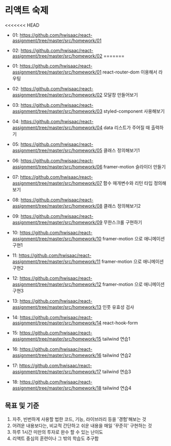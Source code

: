 # 리액트 숙제
<<<<<<< HEAD
- 01: https://github.com/hwisaac/react-assignment/tree/master/src/homework/01
- 02: https://github.com/hwisaac/react-assignment/tree/master/src/homework/02
=======

- 01: https://github.com/hwisaac/react-assignment/tree/master/src/homework/01 react-router-dom 이용해서 라우팅
- 02: https://github.com/hwisaac/react-assignment/tree/master/src/homework/02 모달창 만들어보기
- 03: https://github.com/hwisaac/react-assignment/tree/master/src/homework/03 styled-component 사용해보기
- 04: https://github.com/hwisaac/react-assignment/tree/master/src/homework/04 data 리스트가 주어질 때 출력하기
- 05: https://github.com/hwisaac/react-assignment/tree/master/src/homework/05 클래스 정의해보기1
- 06: https://github.com/hwisaac/react-assignment/tree/master/src/homework/06 framer-motion 슬라이더 만들기
- 07: https://github.com/hwisaac/react-assignment/tree/master/src/homework/07 함수 매개변수와 리턴 타입 정의해보기
- 08: https://github.com/hwisaac/react-assignment/tree/master/src/homework/08 클래스 정의해보기2
- 09: https://github.com/hwisaac/react-assignment/tree/master/src/homework/09 무한스크롤 구현하기
- 10: https://github.com/hwisaac/react-assignment/tree/master/src/homework/10 framer-motion 으로 애니메이션 구현1
- 11: https://github.com/hwisaac/react-assignment/tree/master/src/homework/11 framer-motion 으로 애니메이션 구현2
- 12: https://github.com/hwisaac/react-assignment/tree/master/src/homework/12 framer-motion 으로 애니메이션 구현3
- 13: https://github.com/hwisaac/react-assignment/tree/master/src/homework/13 인풋 유효성 검사
- 14: https://github.com/hwisaac/react-assignment/tree/master/src/homework/14 react-hook-form
- 15: https://github.com/hwisaac/react-assignment/tree/master/src/homework/15 tailwind 연습1
- 16: https://github.com/hwisaac/react-assignment/tree/master/src/homework/16 tailwind 연습2
- 17: https://github.com/hwisaac/react-assignment/tree/master/src/homework/17 tailwind 연습3
- 18: https://github.com/hwisaac/react-assignment/tree/master/src/homework/18 tailwind 연습4

## 목표 및 기준

1. 자주, 빈번하게 사용할 법한 코드, 기능, 라이브러리 등을 '경험'해보는 것
2. 어려운 내용보다는, 비교적 간단하고 쉬운 내용을 매일 '꾸준히' 구현하는 것
3. 하루 1시간 미만의 투자로 완수 할 수 있는 난이도
4. 리액트 중심의 훈련이나 그 밖의 학습도 추구함
